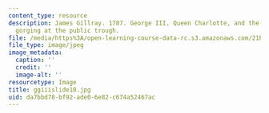 ```yaml
---
content_type: resource
description: James Gillray. 1787. George III, Queen Charlotte, and the Prince of Wales
  gorging at the public trough.
file: /media/https%3A/open-learning-course-data-rc.s3.amazonaws.com/21h-342-the-royal-family-fall-2003/da7bbd78bf92ade06e82c674a52467ac_ggiiislide10.jpg
file_type: image/jpeg
image_metadata:
  caption: ''
  credit: ''
  image-alt: ''
resourcetype: Image
title: ggiiislide10.jpg
uid: da7bbd78-bf92-ade0-6e82-c674a52467ac
---
```

